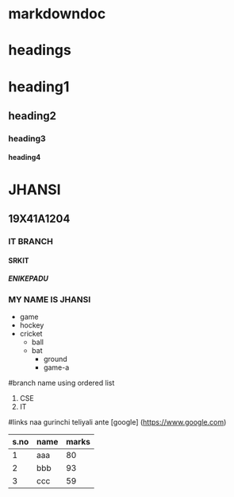 # markdowndoc

# headings

# heading1
## heading2
### heading3
#### heading4

# JHANSI

## 19X41A1204
### IT BRANCH
#### SRKIT
##### ENIKEPADU
###   MY NAME IS **JHANSI**

* game
* hockey
* cricket
   * ball
   * bat
      * ground
      * game-a
      
#branch name using ordered list
1. CSE
2. IT

#links
naa gurinchi teliyali ante [google]
(https://www.google.com)

s.no|name|marks|
------|-----|----
1|aaa|80
2|bbb|93
3|ccc|59
